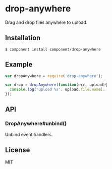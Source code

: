 
# drop-anywhere

  Drag and drop files anywhere to upload.

## Installation

    $ component install component/drop-anywhere

## Example

```js
var dropAnywhere = require('drop-anywhere');

var drop = dropAnywhere(function(err, upload){
  console.log('upload %s', upload.file.name);
});
```

## API

### DropAnywhere#unbind()

  Unbind event handlers.

## License

  MIT
